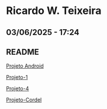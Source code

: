 # Ricardo W. Teixeira
## 03/06/2025 - 17:24
## README

<html lang="pt-br">
<head>
    <meta charset="UTF-8">
    <meta name="viewport" content="width=device-width, initial-scale=1.0">

</head>
<a href="https://rwteixeira.github.io/projeto-android/" target=_blanck>Projeto Android</a>
<p>
<a href="https://rwteixeira.github.io/projeto-1/" target="_blanck">Projeto-1</a>
<p>
<a href="https://rwteixeira.github.io/projeto-4/" target="_blanck">Projeto-4</a>
<p>
<a href="https://rwteixeira.github.io/projeto-cordel/" target="_blanck">Projeto-Cordel</a>
